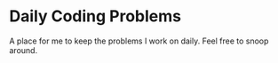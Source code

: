 # Daily Coding Problems

A place for me to keep the problems I work on daily. Feel free to snoop around.